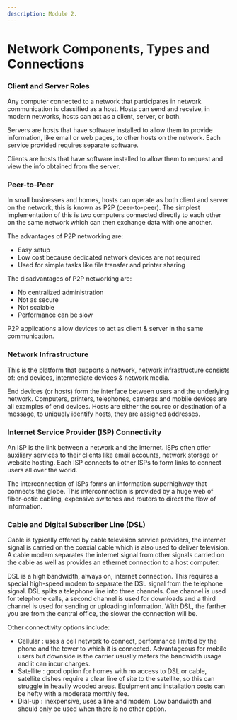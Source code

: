 ```yaml
---
description: Module 2.
---
```


# Network Components, Types and Connections

### Client and Server Roles

Any computer connected to a network that participates in network communication is classified as a host. Hosts can send and receive, in modern networks, hosts can act as a client, server, or both.

Servers are hosts that have software installed to allow them to provide information, like email or web pages, to other hosts on the network. Each service provided requires separate software.

Clients are hosts that have software installed to allow them to request and view the info obtained from the server.

### Peer-to-Peer

In small businesses and homes, hosts can operate as both client and server on the network, this is known as P2P (peer-to-peer). The simplest implementation of this is two computers connected directly to each other on the same network which can then exchange data with one another.

The advantages of P2P networking are:

* Easy setup
* Low cost because dedicated network devices are not required
* Used for simple tasks like file transfer and printer sharing

The disadvantages of P2P networking are:

* No centralized administration
* Not as secure
* Not scalable
* Performance can be slow

P2P applications allow devices to act as client & server in the same communication.&#x20;

### Network Infrastructure

This is the platform that supports a network, network infrastructure consists of: end devices, intermediate devices & network media.

End devices (or hosts) form the interface between users and the underlying network. Computers, printers, telephones, cameras and mobile devices are all examples of end devices. Hosts are either the source or destination of a message, to uniquely identify hosts, they are assigned addresses.

### Internet Service Provider (ISP) Connectivity

An ISP is the link between a network and the internet. ISPs often offer auxiliary services to their clients like email accounts, network storage or website hosting. Each ISP connects to other ISPs to form links to connect users all over the world.&#x20;

The interconnection of ISPs forms an information superhighway that connects the globe. This interconnection is provided by a huge web of fiber-optic cabling, expensive switches and routers to direct the flow of information.&#x20;

### Cable and Digital Subscriber Line (DSL)

Cable is typically offered by cable television service providers, the internet signal is carried on the coaxial cable which is also used to deliver television. A cable modem separates the internet signal from other signals carried on the cable as well as provides an ethernet connection to a host computer.

DSL is a high bandwidth, always on, internet connection. This requires a special high-speed modem to separate the DSL signal from the telephone signal. DSL splits a telephone line into three channels. One channel is used for telephone calls, a second channel is used for downloads and a third channel is used for sending or uploading information. With DSL, the farther you are from the central office, the slower the connection will be.

Other connectivity options include:

* Cellular : uses a cell network to connect, performance limited by the phone and the tower to which it is connected. Advantageous for mobile users but downside is the carrier usually meters the bandwidth usage and it can incur charges.
* Satellite : good option for homes with no access to DSL or cable, satellite dishes require a clear line of site to the satellite, so this can struggle in heavily wooded areas. Equipment and installation costs can be hefty with a moderate monthly fee.
* Dial-up : inexpensive, uses a line and modem. Low bandwidth and should only be used when there is no other option.

